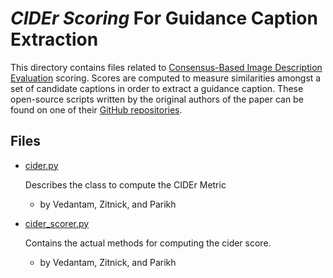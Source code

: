 # *CIDEr Scoring* For Guidance Caption Extraction

This directory contains files related to [Consensus-Based Image Description Evaluation](https://arxiv.org/pdf/1411.5726.pdf) scoring.
Scores are computed to measure similarities amongst a set of candidate captions in order to extract a guidance caption.
These open-source scripts written by the original authors of the paper can be found on one of their [GitHub repositories](https://github.com/vrama91/cider).

## Files

* [cider.py](./cider.py)

    Describes the class to compute the CIDEr Metric
    - by Vedantam, Zitnick, and Parikh

* [cider_scorer.py](./cider_scorer.py)

    Contains the actual methods for computing the cider score.
    - by Vedantam, Zitnick, and Parikh
